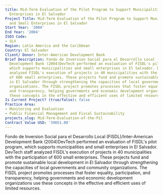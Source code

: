 ```yaml
---
title: Mid-Term Evaluation of the Pilot Program to Support Municipalities and Small
  Enterprises in El Salvador
Project Title: Mid-Term Evaluation of the Pilot Program to Support Municipalities
  and Small Enterprises in El Salvador
Start Year: '2004'
End Year: '2004'
ISO3 Code:
- SLV
Region: Latin America and the Caribbean
Country: El Salvador
Client/ Donor: Inter-American Development Bank
Brief Description: Fondo de Inversion Social para el Desarrollo Local (FISDL)/Inter-American
  Development Bank (2004)DevTech performed an evaluation of FISDL's pilot program,
  which supports municipalities and small enterprises in El Salvador. DevTech staff
  analyzed FISDL's execution of projects in 40 municipalities with the participation
  of 600 small enterprises. These projects fund and promote sustainable local development
  in El Salvador through strengthening the capacities of local governments and community
  organizations. The FISDL project promotes processes that foster equality, participation,
  and transparency, helping governments and economic development organizations use
  these concepts in the effective and efficient uses of limited resources.
Is Current Project? (true/false): false
Practice Area:
- Monitoring and Evaluation
- Public Financial Management and Fiscal Sustainability
projects_slug: Mid-Term-Evaluation-of-the-Pil
Contract Value USD: '39651.00'
---
```


Fondo de Inversion Social para el Desarrollo Local (FISDL)/Inter-American Development Bank (2004)DevTech performed an evaluation of FISDL's pilot program, which supports municipalities and small enterprises in El Salvador. DevTech staff analyzed FISDL's execution of projects in 40 municipalities with the participation of 600 small enterprises. These projects fund and promote sustainable local development in El Salvador through strengthening the capacities of local governments and community organizations. The FISDL project promotes processes that foster equality, participation, and transparency, helping governments and economic development organizations use these concepts in the effective and efficient uses of limited resources.